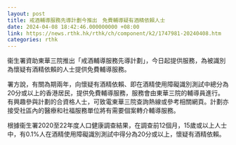 ```yaml
---
layout: post
title: 戒酒輔導服務先導計劃今推出　免費輔導疑有酒精依賴人士
date: 2024-04-08 18:42:46.000000000 +08:00
link: https://news.rthk.hk/rthk/ch/component/k2/1747981-20240408.htm
categories: rthk
---
```


衞生署資助東華三院推出「戒酒輔導服務先導計劃」，今日起提供服務，為被識別為懷疑有酒精依賴的人士提供免費輔導服務。

署方說，有關為期兩年，向懷疑有酒精依賴、即在酒精使用障礙識別測試中總分為20分或以上的香港居民，提供免費輔導服務，服務會由東華三院的輔導員進行。有興趣參與計劃的合資格人士，可致電東華三院查詢熱線或參考相關網頁。計劃亦接受社區內的醫療和社福服務單位將有需要個案轉介輔導服務。

根據衞生署2020至22年度人口健康調查結果，在調查前12個月，15歲或以上人士中，有0.1%人在酒精使用障礙識別測試中得分為20分或以上，懷疑有酒精依賴。
